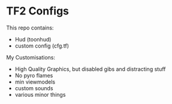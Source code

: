# TF2 Configs

This repo contains:

- Hud (toonhud)
- custom config (cfg.tf)

My Customisations:

- High Quality Graphics, but disabled gibs and distracting stuff
- No pyro flames
- min viewmodels
- custom sounds
- various minor things
